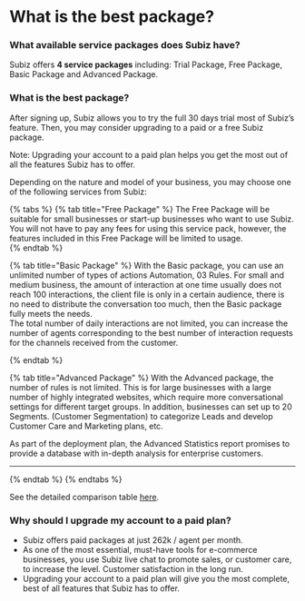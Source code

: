 # What is the best package?

### What available service packages does Subiz have?

Subiz offers **4 service packages** including: Trial Package, Free Package, Basic Package and Advanced Package.

### What is the best package?

After signing up, Subiz allows you to try the full 30 days trial most of Subiz’s feature. Then, you may consider upgrading to a paid or a free Subiz package.

Note: Upgrading your account to a paid plan helps you get the most out of all the features Subiz has to offer.

Depending on the nature and model of your business, you may choose one of the following services from Subiz:

{% tabs %}
{% tab title="Free Package" %}
The Free Package will be suitable for small businesses or start-up businesses who want to use Subiz. You will not have to pay any fees for using this service pack, however, the features included in this Free Package will be limited to usage.  
{% endtab %}

{% tab title="Basic Package" %}
With the Basic package, you can use an unlimited number of types of actions Automation, 03 Rules. For small and medium business, the amount of interaction at one time usually does not reach 100 interactions, the client file is only in a certain audience, there is no need to distribute the conversation too much, then the Basic package fully meets the needs.  
The total number of daily interactions are not limited, you can increase the number of agents corresponding to the best number of interaction requests for the channels received from the customer.  
  
{% endtab %}

{% tab title="Advanced Package" %}
With the Advanced package, the number of rules is not limited. This is for large businesses with a large number of highly integrated websites, which require more conversational settings for different target groups. In addition, businesses can set up to 20 Segments. \(Customer Segmentation\) to categorize Leads and develop Customer Care and Marketing plans, etc.  
  
As part of the deployment plan, the Advanced Statistics report promises to provide a database with in-depth analysis for enterprise customers.  
****
{% endtab %}
{% endtabs %}

See the detailed comparison table [here](https://subiz.com/pricing.html).  


### Why should I upgrade my account to a paid plan?

* Subiz offers paid packages at just 262k / agent per month.
* As one of the most essential, must-have tools for e-commerce businesses, you use Subiz live chat to promote sales, or customer care, to increase the level. Customer satisfaction in the long run.
* Upgrading your account to a paid plan will give you the most complete, best of all features that Subiz has to offer.

